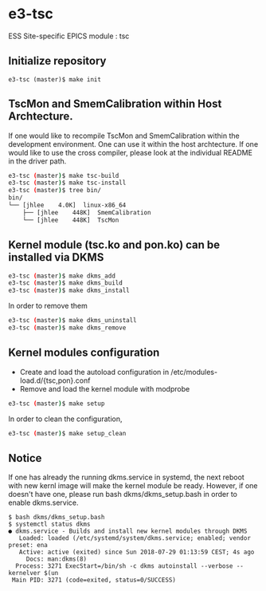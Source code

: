 e3-tsc  
======
ESS Site-specific EPICS module : tsc


## Initialize repository
```
e3-tsc (master)$ make init
```

## TscMon and SmemCalibration within Host Archtecture. 

If one would like to recompile TscMon and SmemCalibration within the development environment. One can use it within the host archtecture. If one would like to use the cross compiler, please look at the individual README in the driver path. 

```sh
e3-tsc (master)$ make tsc-build
e3-tsc (master)$ make tsc-install
e3-tsc (master)$ tree bin/
bin/
└── [jhlee    4.0K]  linux-x86_64
    ├── [jhlee    448K]  SmemCalibration
    └── [jhlee    448K]  TscMon

```

## Kernel module (tsc.ko and pon.ko) can be installed via DKMS


```sh
e3-tsc (master)$ make dkms_add
e3-tsc (master)$ make dkms_build
e3-tsc (master)$ make dkms_install
```

In order to remove them

```sh
e3-tsc (master)$ make dkms_uninstall
e3-tsc (master)$ make dkms_remove
```

## Kernel modules configuration

* Create and load the autoload configuration in /etc/modules-load.d/{tsc,pon}.conf
* Remove and load the kernel module with modprobe

```sh
e3-tsc (master)$ make setup
```

In order to clean the configuration,

```sh
e3-tsc (master)$ make setup_clean
```

## Notice
If one has already the running dkms.service in systemd, the next reboot with new kernl image will make the kernel module be ready. However, if one doesn't have one, please run bash dkms/dkms_setup.bash in order to enable dkms.service.

```
$ bash dkms/dkms_setup.bash
$ systemctl status dkms
● dkms.service - Builds and install new kernel modules through DKMS
   Loaded: loaded (/etc/systemd/system/dkms.service; enabled; vendor preset: ena
   Active: active (exited) since Sun 2018-07-29 01:13:59 CEST; 4s ago
     Docs: man:dkms(8)
  Process: 3271 ExecStart=/bin/sh -c dkms autoinstall --verbose --kernelver $(un
 Main PID: 3271 (code=exited, status=0/SUCCESS)


